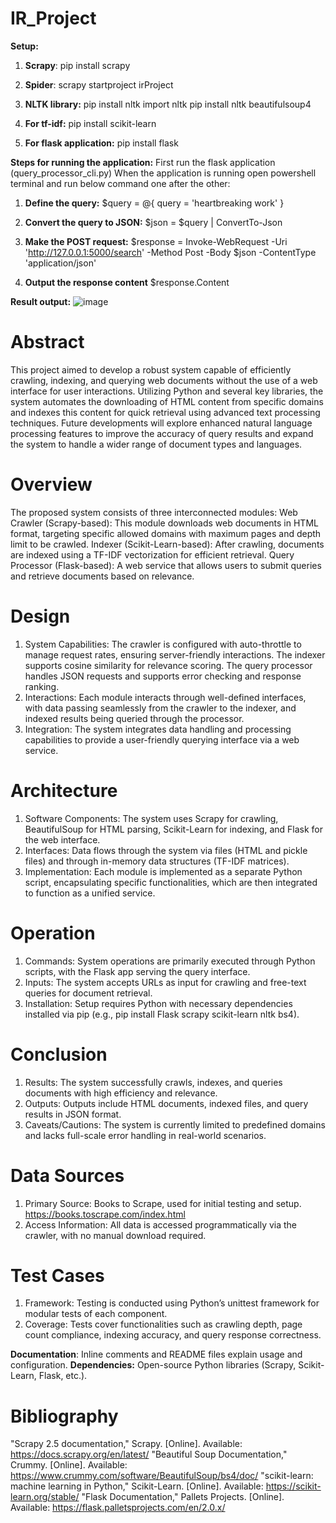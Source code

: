 # IR_Project

**Setup:**
1. **Scrapy**:
   pip install scrapy

2. **Spider**: 
scrapy startproject irProject 

3. **NLTK library:**
pip install nltk
import nltk
pip install nltk beautifulsoup4

4. **For tf-idf:**
pip install scikit-learn

5. **For flask application:**
pip install flask

**Steps for running the application:**
First run the flask application (query_processor_cli.py)
When the application is running open powershell terminal and run below command one after the other:

1. **Define the query:**
$query = @{
  query = 'heartbreaking work'
}
2. **Convert the query to JSON:**
$json = $query | ConvertTo-Json

3. **Make the POST request:**
$response = Invoke-WebRequest -Uri 'http://127.0.0.1:5000/search' -Method Post -Body $json -ContentType 'application/json'

4. **Output the response content**
$response.Content

**Result output:**
![image](https://github.com/PratimaYadav22/IR_Project/assets/143662393/59a8e83d-2aa6-4626-81f3-2fbb604a83a2)


# **Abstract**
This project aimed to develop a robust system capable of efficiently crawling, indexing, and querying web documents without the use of a web interface for user interactions. Utilizing Python and several key libraries, the system automates the downloading of HTML content from specific domains and indexes this content for quick retrieval using advanced text processing techniques. Future developments will explore enhanced natural language processing features to improve the accuracy of query results and expand the system to handle a wider range of document types and languages.

# **Overview**
The proposed system consists of three interconnected modules:
Web Crawler (Scrapy-based): This module downloads web documents in HTML format, targeting specific allowed domains with maximum pages and depth limit to be crawled.
Indexer (Scikit-Learn-based): After crawling, documents are indexed using a TF-IDF vectorization for efficient retrieval.
Query Processor (Flask-based): A web service that allows users to submit queries and retrieve documents based on relevance.

# **Design**
1. System Capabilities: The crawler is configured with auto-throttle to manage request rates, ensuring server-friendly interactions. The indexer supports cosine similarity for relevance scoring. The query processor handles JSON requests and supports error checking and response ranking.
2. Interactions: Each module interacts through well-defined interfaces, with data passing seamlessly from the crawler to the indexer, and indexed results being queried through the processor.
3. Integration: The system integrates data handling and processing capabilities to provide a user-friendly querying interface via a web service.

# **Architecture**
1. Software Components: The system uses Scrapy for crawling, BeautifulSoup for HTML parsing, Scikit-Learn for indexing, and Flask for the web interface.
2. Interfaces: Data flows through the system via files (HTML and pickle files) and through in-memory data structures (TF-IDF matrices).
3. Implementation: Each module is implemented as a separate Python script, encapsulating specific functionalities, which are then integrated to function as a unified service.

# **Operation**
1. Commands: System operations are primarily executed through Python scripts, with the Flask app serving the query interface.
2. Inputs: The system accepts URLs as input for crawling and free-text queries for document retrieval.
3. Installation: Setup requires Python with necessary dependencies installed via pip (e.g., pip install Flask scrapy scikit-learn nltk bs4).

# **Conclusion**
1. Results: The system successfully crawls, indexes, and queries documents with high efficiency and relevance.
2. Outputs: Outputs include HTML documents, indexed files, and query results in JSON format.
3. Caveats/Cautions: The system is currently limited to predefined domains and lacks full-scale error handling in real-world scenarios.

# **Data Sources**
1. Primary Source: Books to Scrape, used for initial testing and setup. https://books.toscrape.com/index.html
3. Access Information: All data is accessed programmatically via the crawler, with no manual download required.

# **Test Cases**
1. Framework: Testing is conducted using Python’s unittest framework for modular tests of each component.
2. Coverage: Tests cover functionalities such as crawling depth, page count compliance, indexing accuracy, and query response correctness.

**Documentation**: Inline comments and README files explain usage and configuration.
**Dependencies:** Open-source Python libraries (Scrapy, Scikit-Learn, Flask, etc.).

# **Bibliography**
"Scrapy 2.5 documentation," Scrapy. [Online]. Available: https://docs.scrapy.org/en/latest/
"Beautiful Soup Documentation," Crummy. [Online]. Available: https://www.crummy.com/software/BeautifulSoup/bs4/doc/
"scikit-learn: machine learning in Python," Scikit-Learn. [Online]. Available: https://scikit-learn.org/stable/
"Flask Documentation," Pallets Projects. [Online]. Available: https://flask.palletsprojects.com/en/2.0.x/
